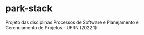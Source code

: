 # park-stack
Projeto das disciplinas Processos de Software e Planejamento e Gerenciamento de Projetos - UFRN (2022.1)
